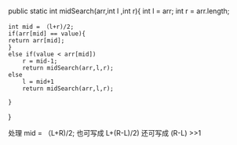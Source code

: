# 

public static int midSearch(arr,int l ,int r){
    int l = arr;
    int r = arr.length;
   
    int mid = （l+r)/2;
    if(arr[mid] == value){
    return arr[mid];
    }
    else if(value < arr[mid])
        r = mid-1;
        return midSearch(arr,l,r);
    else
        l = mid+1
        return midSearch(arr,l,r);
        
    }
}

处理 mid = （L+R)/2;
    也可写成 L+(R-L)/2)
    还可写成 (R-L) >>1